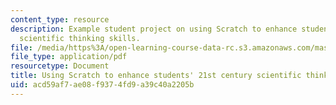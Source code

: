 ```yaml
---
content_type: resource
description: Example student project on using Scratch to enhance students' 21st century
  scientific thinking skills.
file: /media/https%3A/open-learning-course-data-rc.s3.amazonaws.com/mas-714j-technologies-for-creative-learning-fall-2009/acd59af7ae08f9374fd9a39c40a2205b_MITMAS_714JF09_proj4_brief.pdf
file_type: application/pdf
resourcetype: Document
title: Using Scratch to enhance students' 21st century scientific thinking skills
uid: acd59af7-ae08-f937-4fd9-a39c40a2205b
---
```

